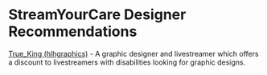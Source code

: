 # StreamYourCare Designer Recommendations

[True_King (hlhgraphics)](trueking/README.md) - A graphic designer and livestreamer which offers a discount to livestreamers with disabilities looking for graphic designs.